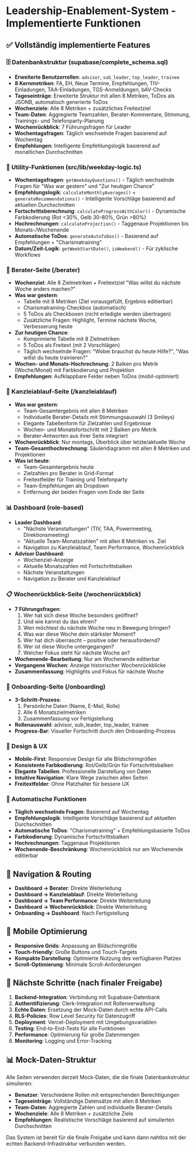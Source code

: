 # Leadership-Enablement-System - Implementierte Funktionen

## ✅ Vollständig implementierte Features

### 🗄️ Datenbankstruktur (supabase/complete_schema.sql)
- **Erweiterte Benutzerrollen**: `advisor`, `sub_leader`, `top_leader`, `trainee`
- **8 Kernmetriken**: FA, EH, Neue Termine, Empfehlungen, TIV-Einladungen, TAA-Einladungen, TGS-Anmeldungen, bAV-Checks
- **Tageseinträge**: Erweiterte Struktur mit allen 8 Metriken, ToDos als JSONB, automatisch generierte ToDos
- **Wochenziele**: Alle 8 Metriken + zusätzliches Freitextziel
- **Team-Daten**: Aggregierte Teamzahlen, Berater-Kommentare, Stimmung, Trainings- und Telefonparty-Planung
- **Wochenrückblick**: 7 Führungsfragen für Leader
- **Wochentagsfragen**: Täglich wechselnde Fragen basierend auf Wochentag
- **Empfehlungen**: Intelligente Empfehlungslogik basierend auf monatlichen Durchschnitten

### 🔧 Utility-Funktionen (src/lib/weekday-logic.ts)
- **Wochentagsfragen**: `getWeekdayQuestions()` - Täglich wechselnde Fragen für "Was war gestern" und "Zur heutigen Chance"
- **Empfehlungslogik**: `calculateMonthlyAverages()` + `generateRecommendations()` - Intelligente Vorschläge basierend auf aktuellen Durchschnitten
- **Fortschrittsberechnung**: `calculateProgressWithColor()` - Dynamische Farbkodierung (Rot <30%, Gelb 30-80%, Grün >80%)
- **Hochrechnungen**: `calculateProjection()` - Taggenaue Projektionen bis Monats-/Wochenende
- **Automatische ToDos**: `generateAutoToDos()` - Basierend auf Empfehlungen + "Charismatraining"
- **Datum/Zeit-Logik**: `getWeekStartDate()`, `isWeekend()` - Für zyklische Workflows

### 📱 Berater-Seite (/berater)
- **Wochenziel**: Alle 8 Zielmetriken + Freitextziel "Was willst du nächste Woche anders machen?"
- **Was war gestern**: 
  - Tabelle mit 8 Metriken (Ziel vorausgefüllt, Ergebnis editierbar)
  - Charismatraining-Checkbox (automatisch)
  - 5 ToDos als Checkboxen (nicht erledigte werden übertragen)
  - Zusätzliche Fragen: Highlight, Termine nächste Woche, Verbesserung heute
- **Zur heutigen Chance**:
  - Komprimierte Tabelle mit 8 Zielmetriken
  - 5 ToDos als Freitext (mit 2 Vorschlägen)
  - Täglich wechselnde Fragen: "Wobei brauchst du heute Hilfe?", "Was willst du heute trainieren?"
- **Wochen- und Monats-Hochrechnung**: 2 Balken pro Metrik (Woche/Monat) mit Farbkodierung und Projektion
- **Empfehlungen**: Aufklappbare Felder neben ToDos (mobil-optimiert)

### 🏢 Kanzleiablauf-Seite (/kanzleiablauf)
- **Was war gestern**:
  - Team-Gesamtergebnis mit allen 8 Metriken
  - Individuelle Berater-Details mit Stimmungsauswahl (3 Smileys)
  - Elegante Tabellenform für Zielzahlen und Ergebnisse
  - Wochen- und Monatsfortschritt mit 2 Balken pro Metrik
  - Berater-Antworten aus ihrer Seite integriert
- **Wochenrückblick**: Nur montags, Überblick über letzte/aktuelle Woche
- **Team-Gesamthochrechnung**: Säulendiagramm mit allen 8 Metriken und Projektionen
- **Was ist heute**:
  - Team-Gesamtergebnis heute
  - Zielzahlen pro Berater in Grid-Format
  - Freitextfelder für Training und Telefonparty
  - Team-Empfehlungen als Dropdown
  - Entfernung der beiden Fragen vom Ende der Seite

### 📊 Dashboard (role-based)
- **Leader Dashboard**:
  - "Nächste Veranstaltungen" (TIV, TAA, Powermeeting, Direktionsmeeting)
  - "Aktuelle Team-Monatszahlen" mit allen 8 Metriken vs. Ziel
  - Navigation zu Kanzleiablauf, Team Performance, Wochenrückblick
- **Advisor Dashboard**:
  - Wochenziel-Anzeige
  - Aktuelle Monatszahlen mit Fortschrittsbalken
  - Nächste Veranstaltungen
  - Navigation zu Berater und Kanzleiablauf

### 📋 Wochenrückblick-Seite (/wochenrückblick)
- **7 Führungsfragen**:
  1. Wer hat sich diese Woche besonders geöffnet?
  2. Und wie kannst du das ehren?
  3. Wen möchtest du nächste Woche neu in Bewegung bringen?
  4. Was war diese Woche dein stärkster Moment?
  5. Wer hat dich überrascht – positive oder herausfordernd?
  6. Wer ist diese Woche untergegangen?
  7. Welcher Fokus steht für nächste Woche an?
- **Wochenende-Bearbeitung**: Nur am Wochenende editierbar
- **Vergangene Wochen**: Anzeige historischer Wochenrückblicke
- **Zusammenfassung**: Highlights und Fokus für nächste Woche

### 🚀 Onboarding-Seite (/onboarding)
- **3-Schritt-Prozess**:
  1. Persönliche Daten (Name, E-Mail, Rolle)
  2. Alle 8 Monatszielmetriken
  3. Zusammenfassung vor Fertigstellung
- **Rollenauswahl**: advisor, sub_leader, top_leader, trainee
- **Progress-Bar**: Visueller Fortschritt durch den Onboarding-Prozess

### 🎨 Design & UX
- **Mobile-First**: Responsive Design für alle Bildschirmgrößen
- **Konsistente Farbkodierung**: Rot/Gelb/Grün für Fortschrittsbalken
- **Elegante Tabellen**: Professionelle Darstellung von Daten
- **Intuitive Navigation**: Klare Wege zwischen allen Seiten
- **Freitextfelder**: Ohne Platzhalter für bessere UX

### 🔄 Automatische Funktionen
- **Täglich wechselnde Fragen**: Basierend auf Wochentag
- **Empfehlungslogik**: Intelligente Vorschläge basierend auf aktuellen Durchschnitten
- **Automatische ToDos**: "Charismatraining" + Empfehlungsbasierte ToDos
- **Farbkodierung**: Dynamische Fortschrittsbalken
- **Hochrechnungen**: Taggenaue Projektionen
- **Wochenende-Beschränkung**: Wochenrückblick nur am Wochenende editierbar

## 🔗 Navigation & Routing
- **Dashboard → Berater**: Direkte Weiterleitung
- **Dashboard → Kanzleiablauf**: Direkte Weiterleitung  
- **Dashboard → Team Performance**: Direkte Weiterleitung
- **Dashboard → Wochenrückblick**: Direkte Weiterleitung
- **Onboarding → Dashboard**: Nach Fertigstellung

## 📱 Mobile Optimierung
- **Responsive Grids**: Anpassung an Bildschirmgröße
- **Touch-friendly**: Große Buttons und Touch-Targets
- **Kompakte Darstellung**: Optimierte Nutzung des verfügbaren Platzes
- **Scroll-Optimierung**: Minimale Scroll-Anforderungen

## 🎯 Nächste Schritte (nach finaler Freigabe)
1. **Backend-Integration**: Verbindung mit Supabase-Datenbank
2. **Authentifizierung**: Clerk-Integration mit Rollenverwaltung
3. **Echte Daten**: Ersetzung der Mock-Daten durch echte API-Calls
4. **RLS-Policies**: Row Level Security für Datenzugriff
5. **Deployment**: Vercel-Deployment mit Umgebungsvariablen
6. **Testing**: End-to-End-Tests für alle Funktionen
7. **Performance**: Optimierung für große Datenmengen
8. **Monitoring**: Logging und Error-Tracking

## 📊 Mock-Daten-Struktur
Alle Seiten verwenden derzeit Mock-Daten, die die finale Datenbankstruktur simulieren:
- **Benutzer**: Verschiedene Rollen mit entsprechenden Berechtigungen
- **Tageseinträge**: Vollständige Datensätze mit allen 8 Metriken
- **Team-Daten**: Aggregierte Zahlen und individuelle Berater-Details
- **Wochenziele**: Alle 8 Metriken + zusätzliche Ziele
- **Empfehlungen**: Realistische Vorschläge basierend auf simulierten Durchschnitten

Das System ist bereit für die finale Freigabe und kann dann nahtlos mit der echten Backend-Infrastruktur verbunden werden.
